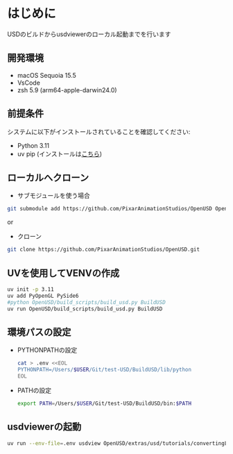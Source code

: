 # はじめに
USDのビルドからusdviewerのローカル起動までを行います

## 開発環境
- macOS Sequoia 15.5
- VsCode
- zsh 5.9 (arm64-apple-darwin24.0)

## 前提条件

システムに以下がインストールされていることを確認してください:

- Python 3.11
- uv pip (インストールは[こちら](https://docs.astral.sh/uv/getting-started/installation/))

## ローカルへクローン
- サブモジュールを使う場合
```zsh
git submodule add https://github.com/PixarAnimationStudios/OpenUSD OpenUSD         
```
or
- クローン
```zsh
git clone https://github.com/PixarAnimationStudios/OpenUSD.git        
```

## UVを使用してVENVの作成
```zsh
uv init -p 3.11
uv add PyOpenGL PySide6
#python OpenUSD/build_scripts/build_usd.py BuildUSD
uv run OpenUSD/build_scripts/build_usd.py BuildUSD
```

## 環境パスの設定

- PYTHONPATHの設定

  ```zsh
  cat > .env <<EOL
  PYTHONPATH=/Users/$USER/Git/test-USD/BuildUSD/lib/python
  EOL
  ```

- PATHの設定

  ```zsh
  export PATH=/Users/$USER/Git/test-USD/BuildUSD/bin:$PATH
  ```

## usdviewerの起動
```zsh
uv run --env-file=.env usdview OpenUSD/extras/usd/tutorials/convertingLayerFormats/Sphere.usda
```